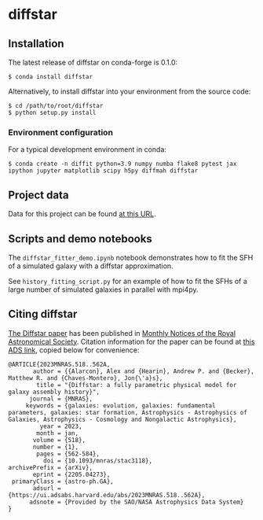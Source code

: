 # diffstar

## Installation
The latest release of diffstar on conda-forge is 0.1.0:
```
$ conda install diffstar
```

Alternatively, to install diffstar into your environment from the source code:

```
$ cd /path/to/root/diffstar
$ python setup.py install
```

### Environment configuration
For a typical development environment in conda:

```
$ conda create -n diffit python=3.9 numpy numba flake8 pytest jax ipython jupyter matplotlib scipy h5py diffmah diffstar
```

## Project data
Data for this project can be found [at this URL](https://portal.nersc.gov/project/hacc/aphearin/diffstar_data/).

## Scripts and demo notebooks
The `diffstar_fitter_demo.ipynb` notebook demonstrates how to fit the SFH of a simulated galaxy with a diffstar approximation.

See `history_fitting_script.py` for an example of how to fit the SFHs of a large number of simulated galaxies in parallel with mpi4py.

## Citing diffstar
[The Diffstar paper](https://arxiv.org/abs/2205.04273) has been published in [Monthly Notices of the Royal Astronomical Society](https://academic.oup.com/mnras/article-abstract/518/1/562/6795944?redirectedFrom=fulltext). Citation information for the paper can be found at [this ADS link](https://ui.adsabs.harvard.edu/abs/2023MNRAS.518..562A/abstract), copied below for convenience:

```
@ARTICLE{2023MNRAS.518..562A,
       author = {{Alarcon}, Alex and {Hearin}, Andrew P. and {Becker}, Matthew R. and {Chaves-Montero}, Jon{\'a}s},
        title = "{Diffstar: a fully parametric physical model for galaxy assembly history}",
      journal = {MNRAS},
     keywords = {galaxies: evolution, galaxies: fundamental parameters, galaxies: star formation, Astrophysics - Astrophysics of Galaxies, Astrophysics - Cosmology and Nongalactic Astrophysics},
         year = 2023,
        month = jan,
       volume = {518},
       number = {1},
        pages = {562-584},
          doi = {10.1093/mnras/stac3118},
archivePrefix = {arXiv},
       eprint = {2205.04273},
 primaryClass = {astro-ph.GA},
       adsurl = {https://ui.adsabs.harvard.edu/abs/2023MNRAS.518..562A},
      adsnote = {Provided by the SAO/NASA Astrophysics Data System}
}
```
